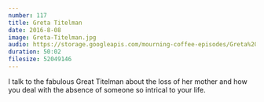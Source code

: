 ```yaml
---
number: 117
title: Greta Titelman
date: 2016-8-08
image: Greta-Titelman.jpg
audio: https://storage.googleapis.com/mourning-coffee-episodes/Greta%20Titelman%20copy.mp3
duration: 50:02
filesize: 52049146
---
```


I talk to the fabulous Great Titelman about the loss of her mother and how you deal with the absence of someone so intrical to your life. 
